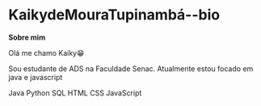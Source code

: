 # KaikydeMouraTupinambá--bio

**Sobre mim**

Olá me chamo Kaiky😁

Sou estudante de ADS na Faculdade Senac.
Atualmente estou focado em java e javascript


Java Python SQL HTML CSS JavaScript
